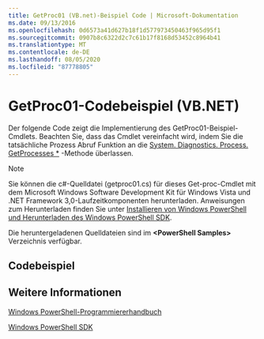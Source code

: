 ```yaml
---
title: GetProc01 (VB.net)-Beispiel Code | Microsoft-Dokumentation
ms.date: 09/13/2016
ms.openlocfilehash: 0d6573a41d627b18f1d577973450463f965d95f1
ms.sourcegitcommit: 0907b8c6322d2c7c61b17f8168d53452c8964b41
ms.translationtype: MT
ms.contentlocale: de-DE
ms.lasthandoff: 08/05/2020
ms.locfileid: "87778805"
---
```

# <a name="getproc01-vbnet-sample-code"></a>GetProc01-Codebeispiel (VB.NET)

Der folgende Code zeigt die Implementierung des GetProc01-Beispiel-Cmdlets. Beachten Sie, dass das Cmdlet vereinfacht wird, indem Sie die tatsächliche Prozess Abruf Funktion an die [System. Diagnostics. Process. GetProcesses *](/dotnet/api/System.Diagnostics.Process.GetProcesses) -Methode überlassen.

> [!NOTE]
> Sie können die c#-Quelldatei (getproc01.cs) für dieses Get-proc-Cmdlet mit dem Microsoft Windows Software Development Kit für Windows Vista und .NET Framework 3,0-Laufzeitkomponenten herunterladen. Anweisungen zum Herunterladen finden Sie unter [Installieren von Windows PowerShell und Herunterladen des Windows PowerShell SDK](/powershell/scripting/developer/installing-the-windows-powershell-sdk).
>
> Die heruntergeladenen Quelldateien sind im **\<PowerShell Samples>** Verzeichnis verfügbar.

## <a name="code-sample"></a>Codebeispiel

<!-- TODO!!!: review snippet reference  [!CODE [msh_samplesgetproc01#getproc01vball](msh_samplesgetproc01#getproc01vball)]  -->

## <a name="see-also"></a>Weitere Informationen

[Windows PowerShell-Programmiererhandbuch](./windows-powershell-programmer-s-guide.md)

[Windows PowerShell SDK](../windows-powershell-reference.md)
